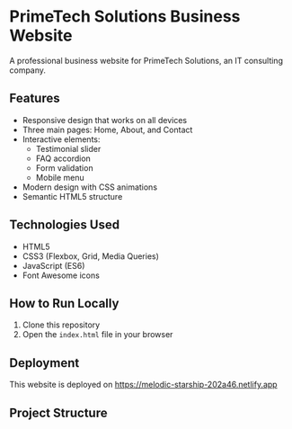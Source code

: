 # PrimeTech Solutions Business Website

A professional business website for PrimeTech Solutions, an IT consulting company.

## Features

- Responsive design that works on all devices
- Three main pages: Home, About, and Contact
- Interactive elements:
  - Testimonial slider
  - FAQ accordion
  - Form validation
  - Mobile menu
- Modern design with CSS animations
- Semantic HTML5 structure

## Technologies Used

- HTML5
- CSS3 (Flexbox, Grid, Media Queries)
- JavaScript (ES6)
- Font Awesome icons

## How to Run Locally

1. Clone this repository
2. Open the `index.html` file in your browser

## Deployment

This website is deployed on https://melodic-starship-202a46.netlify.app

## Project Structure
